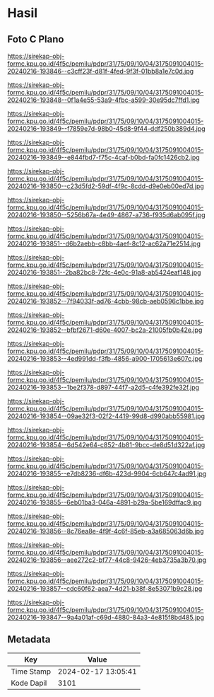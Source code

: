 # Hasil

## Foto C Plano

https://sirekap-obj-formc.kpu.go.id/4f5c/pemilu/pdpr/31/75/09/10/04/3175091004015-20240216-193846--c3cff23f-d81f-4fed-9f3f-01bb8a1e7c0d.jpg

https://sirekap-obj-formc.kpu.go.id/4f5c/pemilu/pdpr/31/75/09/10/04/3175091004015-20240216-193848--0f1a4e55-53a9-4fbc-a599-30e95dc7ffd1.jpg

https://sirekap-obj-formc.kpu.go.id/4f5c/pemilu/pdpr/31/75/09/10/04/3175091004015-20240216-193849--f7859e7d-98b0-45d8-9f44-ddf250b389d4.jpg

https://sirekap-obj-formc.kpu.go.id/4f5c/pemilu/pdpr/31/75/09/10/04/3175091004015-20240216-193849--e844fbd7-f75c-4caf-b0bd-fa0fc1426cb2.jpg

https://sirekap-obj-formc.kpu.go.id/4f5c/pemilu/pdpr/31/75/09/10/04/3175091004015-20240216-193850--c23d5fd2-59df-4f9c-8cdd-d9e0eb00ed7d.jpg

https://sirekap-obj-formc.kpu.go.id/4f5c/pemilu/pdpr/31/75/09/10/04/3175091004015-20240216-193850--5256b67a-4e49-4867-a736-f935d6ab095f.jpg

https://sirekap-obj-formc.kpu.go.id/4f5c/pemilu/pdpr/31/75/09/10/04/3175091004015-20240216-193851--d6b2aebb-c8bb-4aef-8c12-ac62a71e2514.jpg

https://sirekap-obj-formc.kpu.go.id/4f5c/pemilu/pdpr/31/75/09/10/04/3175091004015-20240216-193851--2ba82bc8-72fc-4e0c-91a8-ab5424eaf148.jpg

https://sirekap-obj-formc.kpu.go.id/4f5c/pemilu/pdpr/31/75/09/10/04/3175091004015-20240216-193852--7f94033f-ad76-4cbb-98cb-aeb0596c1bbe.jpg

https://sirekap-obj-formc.kpu.go.id/4f5c/pemilu/pdpr/31/75/09/10/04/3175091004015-20240216-193852--bfbf2671-d60e-4007-bc2a-21005fb0b42e.jpg

https://sirekap-obj-formc.kpu.go.id/4f5c/pemilu/pdpr/31/75/09/10/04/3175091004015-20240216-193853--4ed991dd-f3fb-4856-a900-1705613e607c.jpg

https://sirekap-obj-formc.kpu.go.id/4f5c/pemilu/pdpr/31/75/09/10/04/3175091004015-20240216-193853--1be2f378-d897-44f7-a2d5-c4fe392fe32f.jpg

https://sirekap-obj-formc.kpu.go.id/4f5c/pemilu/pdpr/31/75/09/10/04/3175091004015-20240216-193854--09ae32f3-02f2-4419-99d8-d990abb55981.jpg

https://sirekap-obj-formc.kpu.go.id/4f5c/pemilu/pdpr/31/75/09/10/04/3175091004015-20240216-193854--6d542e64-c852-4b81-9bcc-de8d51d322af.jpg

https://sirekap-obj-formc.kpu.go.id/4f5c/pemilu/pdpr/31/75/09/10/04/3175091004015-20240216-193855--e7db8236-df6b-423d-9904-6cb647c4ad91.jpg

https://sirekap-obj-formc.kpu.go.id/4f5c/pemilu/pdpr/31/75/09/10/04/3175091004015-20240216-193855--6eb01ba3-046a-4891-b29a-5be169dffac9.jpg

https://sirekap-obj-formc.kpu.go.id/4f5c/pemilu/pdpr/31/75/09/10/04/3175091004015-20240216-193856--8c76ea8e-4f9f-4c6f-85eb-a3a685063d6b.jpg

https://sirekap-obj-formc.kpu.go.id/4f5c/pemilu/pdpr/31/75/09/10/04/3175091004015-20240216-193856--aee272c2-bf77-44c8-9426-4eb3735a3b70.jpg

https://sirekap-obj-formc.kpu.go.id/4f5c/pemilu/pdpr/31/75/09/10/04/3175091004015-20240216-193857--cdc60f62-aea7-4d21-b38f-8e53071b9c28.jpg

https://sirekap-obj-formc.kpu.go.id/4f5c/pemilu/pdpr/31/75/09/10/04/3175091004015-20240216-193847--9a4a01af-c69d-4880-84a3-4e815f8bd485.jpg


## Metadata

| Key        | Value               |
| ---------- | ------------------- |
| Time Stamp | 2024-02-17 13:05:41 |
| Kode Dapil | 3101                |




